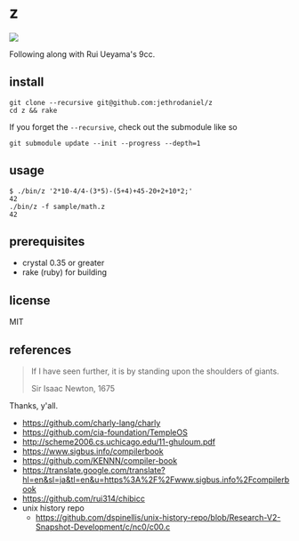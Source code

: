 # z

![](https://github.com/jethrodaniel/z/workflows/ci/badge.svg)

Following along with Rui Ueyama's 9cc.

## install

```
git clone --recursive git@github.com:jethrodaniel/z
cd z && rake
```

If you forget the `--recursive`, check out the submodule like so

```
git submodule update --init --progress --depth=1
```

## usage

```
$ ./bin/z '2*10-4/4-(3*5)-(5+4)+45-20+2+10*2;'
42
./bin/z -f sample/math.z 
42
```

## prerequisites

- crystal 0.35 or greater
- rake (ruby) for building

## license

MIT

## references

> If I have seen further, it is by standing upon the shoulders of giants.
>
> Sir Isaac Newton, 1675

Thanks, y'all.

- https://github.com/charly-lang/charly
- https://github.com/cia-foundation/TempleOS
- http://scheme2006.cs.uchicago.edu/11-ghuloum.pdf
- https://www.sigbus.info/compilerbook
- https://github.com/KENNN/compiler-book
- https://translate.google.com/translate?hl=en&sl=ja&tl=en&u=https%3A%2F%2Fwww.sigbus.info%2Fcompilerbook
- https://github.com/rui314/chibicc
- unix history repo
  - https://github.com/dspinellis/unix-history-repo/blob/Research-V2-Snapshot-Development/c/nc0/c00.c
